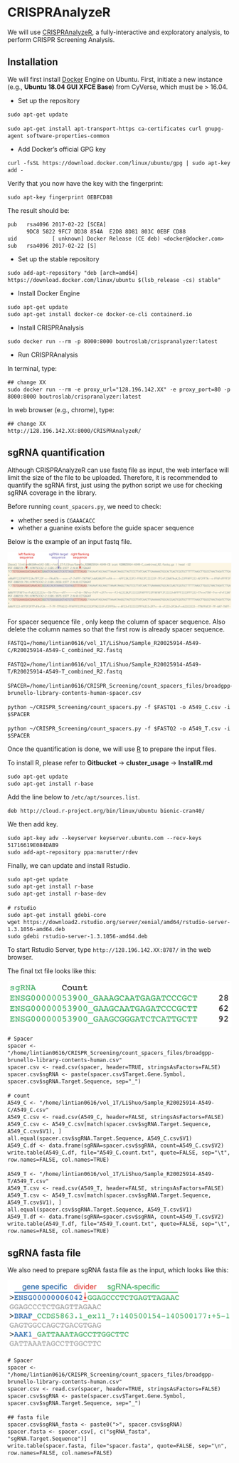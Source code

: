 CRISPRAnalyzeR
============================

We will use [CRISPRAnalyzeR](https://github.com/lintian0616/CRISPRAnalyzeR), a fully-interactive and exploratory analysis, to perform CRISPR Screening Analysis.

## Installation

We will first install [Docker](https://docs.docker.com/engine/install/ubuntu/) Engine on Ubuntu. First, initiate a new instance (e.g., **Ubuntu 18.04 GUI XFCE Base**) from CyVerse, which must be > 16.04.

* Set up the repository

```
sudo apt-get update

sudo apt-get install apt-transport-https ca-certificates curl gnupg-agent software-properties-common
```

* Add Docker’s official GPG key

```
curl -fsSL https://download.docker.com/linux/ubuntu/gpg | sudo apt-key add -
```

Verify that you now have the key with the fingerprint:

```
sudo apt-key fingerprint 0EBFCD88
```

The result should be:

```
pub   rsa4096 2017-02-22 [SCEA]
      9DC8 5822 9FC7 DD38 854A  E2D8 8D81 803C 0EBF CD88
uid           [ unknown] Docker Release (CE deb) <docker@docker.com>
sub   rsa4096 2017-02-22 [S]
```

* Set up the stable repository

```
sudo add-apt-repository "deb [arch=amd64] https://download.docker.com/linux/ubuntu $(lsb_release -cs) stable"
```

* Install Docker Engine

```
sudo apt-get update
sudo apt-get install docker-ce docker-ce-cli containerd.io
```

* Install CRISPRAnalysis

```
sudo docker run --rm -p 8000:8000 boutroslab/crispranalyzer:latest
```

* Run CRISPRAnalysis

In terminal, type:

```
## change XX
sudo docker run --rm -e proxy_url="128.196.142.XX" -e proxy_port=80 -p 8000:8000 boutroslab/crispranalyzer:latest
```

In web browser (e.g., chrome), type:

```
## change XX
http://128.196.142.XX:8000/CRISPRAnalyzeR/
```

## sgRNA quantification

Although CRISPRAnalyzeR can use fastq file as input, the web interface will limit the size of the file to be uploaded. Therefore, it is recommended to quantify the sgRNA first, just using the python script we use for checking sgRNA coverage in the library.

Before running `count_spacers.py`, we need to check:

* whether seed is `CGAAACACC`
* whether a guanine exists before the guide spacer sequence

Below is the example of an input fastq file.

![screening quantification](./Examples/screening_quantification.jpg)

For spacer sequence file , only keep the column of spacer sequence. Also delete the column names so that the first row is already spacer sequence.

```
FASTQ1=/home/lintian0616/vol_1T/LiShuo/Sample_R20025914-A549-C/R20025914-A549-C_combined_R2.fastq

FASTQ2=/home/lintian0616/vol_1T/LiShuo/Sample_R20025914-A549-T/R20025914-A549-T_combined_R2.fastq

SPACER=/home/lintian0616/CRISPR_Screening/count_spacers_files/broadgpp-brunello-library-contents-human-spacer.csv

python ~/CRISPR_Screening/count_spacers.py -f $FASTQ1 -o A549_C.csv -i $SPACER

python ~/CRISPR_Screening/count_spacers.py -f $FASTQ2 -o A549_T.csv -i $SPACER
```

Once the quantification is done, we will use [R](https://www.r-project.org/) to prepare the input files.

To install R, please refer to **Gitbucket** -> **cluster_usage** -> **InstallR.md**

```
sudo apt-get update
sudo apt-get install r-base
```

Add the line below to `/etc/apt/sources.list`.

```
deb http://cloud.r-project.org/bin/linux/ubuntu bionic-cran40/
```

We then add key.

```
sudo apt-key adv --keyserver keyserver.ubuntu.com --recv-keys 51716619E084DAB9
sudo add-apt-repository ppa:marutter/rdev
```

Finally, we can update and install Rstudio.

```
sudo apt-get update
sudo apt-get install r-base
sudo apt-get install r-base-dev

# rstudio
sudo apt-get install gdebi-core
wget https://download2.rstudio.org/server/xenial/amd64/rstudio-server-1.3.1056-amd64.deb
sudo gdebi rstudio-server-1.3.1056-amd64.deb
```

To start Rstudio Server, type `http://128.196.142.XX:8787/` in the web browser.

The final txt file looks like this:

![sgRNA count](./Examples/sgRNA_count.jpg)

```{r}
# Spacer 
spacer <- "/home/lintian0616/CRISPR_Screening/count_spacers_files/broadgpp-brunello-library-contents-human.csv"
spacer.csv <- read.csv(spacer, header=TRUE, stringsAsFactors=FALSE)
spacer.csv$sgRNA <- paste(spacer.csv$Target.Gene.Symbol, spacer.csv$sgRNA.Target.Sequence, sep="_")

# count
A549_C <- "/home/lintian0616/vol_1T/LiShuo/Sample_R20025914-A549-C/A549_C.csv"
A549_C.csv <- read.csv(A549_C, header=FALSE, stringsAsFactors=FALSE)
A549_C.csv <- A549_C.csv[match(spacer.csv$sgRNA.Target.Sequence, A549_C.csv$V1), ]
all.equal(spacer.csv$sgRNA.Target.Sequence, A549_C.csv$V1)
A549_C.df <- data.frame(sgRNA=spacer.csv$sgRNA, count=A549_C.csv$V2)
write.table(A549_C.df, file="A549_C.count.txt", quote=FALSE, sep="\t", row.names=FALSE, col.names=TRUE)

A549_T <- "/home/lintian0616/vol_1T/LiShuo/Sample_R20025914-A549-T/A549_T.csv"
A549_T.csv <- read.csv(A549_T, header=FALSE, stringsAsFactors=FALSE)
A549_T.csv <- A549_T.csv[match(spacer.csv$sgRNA.Target.Sequence, A549_T.csv$V1), ]
all.equal(spacer.csv$sgRNA.Target.Sequence, A549_T.csv$V1)
A549_T.df <- data.frame(sgRNA=spacer.csv$sgRNA, count=A549_T.csv$V2)
write.table(A549_T.df, file="A549_T.count.txt", quote=FALSE, sep="\t", row.names=FALSE, col.names=TRUE)
```

## sgRNA fasta file

We also need to prepare sgRNA fasta file as the input, which looks like this:

![sgRNA fasta](./Examples/sgRNA_fasta.jpg)

```{r}
# Spacer 
spacer <- "/home/lintian0616/CRISPR_Screening/count_spacers_files/broadgpp-brunello-library-contents-human.csv"
spacer.csv <- read.csv(spacer, header=TRUE, stringsAsFactors=FALSE)
spacer.csv$sgRNA <- paste(spacer.csv$Target.Gene.Symbol, spacer.csv$sgRNA.Target.Sequence, sep="_")

## fasta file
spacer.csv$sgRNA_fasta <- paste0(">", spacer.csv$sgRNA)
spacer.fasta <- spacer.csv[, c("sgRNA_fasta", "sgRNA.Target.Sequence")]
write.table(spacer.fasta, file="spacer.fasta", quote=FALSE, sep="\n", row.names=FALSE, col.names=FALSE)
```

## 